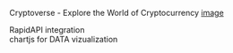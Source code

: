 Cryptoverse - Explore the World of Cryptocurrency
[image](https://user-images.githubusercontent.com/33939564/147690504-749718b4-2ebf-4a83-8e3a-049929578727.png)

 RapidAPI integration <br />
 chartjs for DATA vizualization
 
